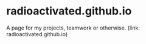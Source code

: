 # radioactivated.github.io

A page for my projects, teamwork or otherwise.
(link: radioactivated.github.io)
